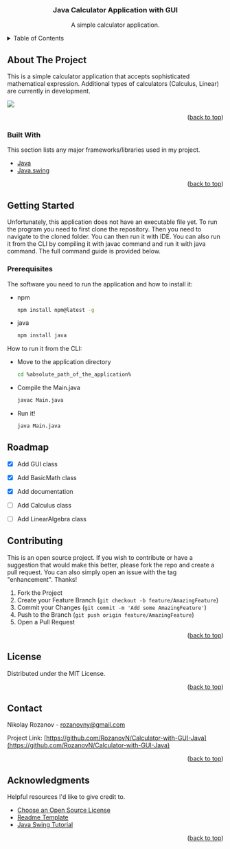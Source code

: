 <div id="top"></div>

<!-- PROJECT LOGO -->
<br />
<div align="center">
  <h3 align="center">Java Calculator Application with GUI</h3>

  <p align="center">
    A simple calculator application.
  </p>
</div>



<!-- TABLE OF CONTENTS -->
<details>
  <summary>Table of Contents</summary>
  <ol>
    <li>
      <a href="#about-the-project">About The Project</a>
      <ul>
        <li><a href="#built-with">Built With</a></li>
      </ul>
    </li>
    <li><a href="#getting-started">Getting Started</a></li>
    <li><a href="#prerequisites">Prerequisites</a></li>
    <li><a href="#roadmap">Roadmap</a></li>
    <li><a href="#license">License</a></li>
    <li><a href="#contact">Contact</a></li>
  </ol>
</details>



<!-- ABOUT THE PROJECT -->
## About The Project
This is a simple calculator application that accepts sophisticated mathematical expression. Additional types
of calculators (Calculus, Linear) are currently in development.

<img src="https://github.com/RozanovN/Calculator-with-GUI-Java/blob/main/preview_of_application.png?raw=true">



<p align="right">(<a href="#top">back to top</a>)</p>



### Built With

This section lists any major frameworks/libraries used in my project. 
* [Java](https://www.java.com/en/)
* [Java.swing](https://docs.oracle.com/javase/tutorial/uiswing/)

<p align="right">(<a href="#top">back to top</a>)</p>



<!-- GETTING STARTED -->
## Getting Started

Unfortunately, this application does not have an executable file yet. To run the program you need to first clone the 
repository. Then you need to navigate to the cloned folder. You can then run it with IDE. You can also run it from
the CLI by compiling it with javac command and run it with java command. The full command guide is provided below.

### Prerequisites

The software you need to run the application and how to install it:
* npm
  ```sh
  npm install npm@latest -g
  ```
* java
  ```sh
  npm install java
  ```
How to run it from the CLI:
* Move to the application directory
  ```sh
  cd %absolute_path_of_the_application%
  ```
* Compile the Main.java
  ```sh
  javac Main.java
  ```
* Run it!
  ```sh
  java Main.java
  ```  

<!-- ROADMAP -->
## Roadmap

- [x] Add GUI class
- [x] Add BasicMath class
- [x] Add documentation
- [ ] Add Calculus class
- [ ] Add LinearAlgebra class


<!-- CONTRIBUTING -->
## Contributing

This is an open source project. If you wish to contribute or have a suggestion that would make this better, please fork the repo and create a pull request. You can also simply open an issue with the tag "enhancement".
Thanks!

1. Fork the Project
2. Create your Feature Branch (`git checkout -b feature/AmazingFeature`)
3. Commit your Changes (`git commit -m 'Add some AmazingFeature'`)
4. Push to the Branch (`git push origin feature/AmazingFeature`)
5. Open a Pull Request

<p align="right">(<a href="#top">back to top</a>)</p>



<!-- LICENSE -->
## License

Distributed under the MIT License.

<p align="right">(<a href="#top">back to top</a>)</p>



<!-- CONTACT -->
## Contact

Nikolay Rozanov - [rozanovny@gmail.com](mailto:rozanovny@gmail.com)

Project Link: [https://github.com/RozanovN/Calculator-with-GUI-Java](https://github.com/RozanovN/Calculator-with-GUI-Java)

<p align="right">(<a href="#top">back to top</a>)</p>



<!-- ACKNOWLEDGMENTS -->
## Acknowledgments

Helpful resources I'd like to give credit to.

* [Choose an Open Source License](https://choosealicense.com)
* [Readme Template](https://github.com/othneildrew/Best-README-Template)
* [Java Swing Tutorial](https://docs.oracle.com/javase/tutorial/uiswing/)
<p align="right">(<a href="#top">back to top</a>)</p>



<!-- MARKDOWN LINKS & IMAGES -->
<!-- https://www.markdownguide.org/basic-syntax/#reference-style-links -->
[contributors-shield]: https://img.shields.io/github/contributors/othneildrew/Best-README-Template.svg?style=for-the-badge
[contributors-url]: https://github.com/othneildrew/Best-README-Template/graphs/contributors
[forks-shield]: https://img.shields.io/github/forks/othneildrew/Best-README-Template.svg?style=for-the-badge
[forks-url]: https://github.com/othneildrew/Best-README-Template/network/members
[stars-shield]: https://img.shields.io/github/stars/othneildrew/Best-README-Template.svg?style=for-the-badge
[stars-url]: https://github.com/othneildrew/Best-README-Template/stargazers
[issues-shield]: https://img.shields.io/github/issues/othneildrew/Best-README-Template.svg?style=for-the-badge
[issues-url]: https://github.com/othneildrew/Best-README-Template/issues
[license-shield]: https://img.shields.io/github/license/othneildrew/Best-README-Template.svg?style=for-the-badge
[license-url]: https://github.com/othneildrew/Best-README-Template/blob/master/LICENSE.txt
[linkedin-shield]: https://img.shields.io/badge/-LinkedIn-black.svg?style=for-the-badge&logo=linkedin&colorB=555
[linkedin-url]: https://linkedin.com/in/othneildrew
[product-screenshot]: images/screenshot.png
